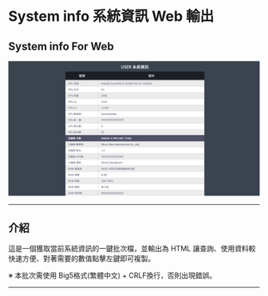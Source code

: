 # System info 系統資訊 Web 輸出
## System info For Web

![System info batch cover](https://github.com/zz22558822/System-info-batch/blob/main/img/System-info-Web.png)

---

## 介紹
這是一個獲取當前系統資訊的一鍵批次檔，並輸出為 HTML 讓查詢、使用資料較快速方便、對著需要的數值點擊左鍵即可複製。

※ 本批次需使用 Big5格式(繁體中文) + CRLF換行，否則出現錯誤。

---
